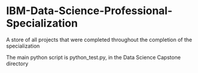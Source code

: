 # IBM-Data-Science-Professional-Specialization
A store of all projects that were completed throughout the completion of the specialization

The main python script is python_test.py, in the Data Science Capstone directory

